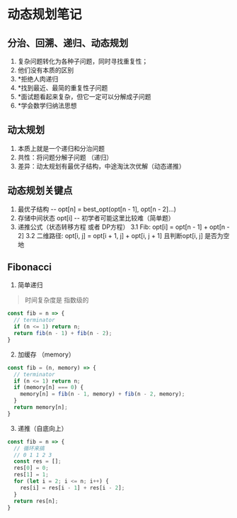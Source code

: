 # 动态规划笔记

## 分治、回溯、递归、动态规划
1. 复杂问题转化为各种子问题，同时寻找重复性；
2. 他们没有本质的区别
3. *拒绝人肉递归
4. *找到最近、最简的重复性子问题
5. *面试题看起来复杂，但它一定可以分解成子问题
5. *学会数学归纳法思想

## 动太规划
1. 本质上就是一个递归和分治问题
2. 共性：将问题分解子问题 （递归）
3. 差异：动太规划有最优子结构，中途淘汰次优解（动态递推）

## 动态规划关键点
1. 最优子结构 -- opt[n] = best_opt(opt[n - 1], opt[n - 2]...)
2. 存储中间状态 opt[i] -- 初学者可能这里比较难（简单题）
3. 递推公式（状态转移方程 或者 DP方程）
  3.1 Fib: opt[i] = opt[n - 1] + opt[n - 2]
  3.2 二维路径: opt[i, j] = opt[i + 1, j] + opt[i, j + 1] 且判断opt[i, j] 是否为空地
 
## Fibonacci
1. 简单递归
> 时间复杂度是 指数级的
``` js
const fib = n => {
  // terminator
  if (n <= 1) return n;
  return fib(n - 1) + fib(n - 2);
}
```
2. 加缓存 （memory）
```js
const fib = (n, memory) => {
  // terminator
  if (n <= 1) return n;
  if (memory[n] === 0) {
    memory[n] = fib(n - 1, memory) + fib(n - 2, memory);
  }
  return memory[n];
}
```
3. 递推（自底向上）
```js
const fib = n => {
  // 循环来搞
  // 0 1 1 2 3
  const res = [];
  res[0] = 0;
  res[1] = 1;
  for (let i = 2; i <= n; i++) {
    res[i] = res[i - 1] + res[i - 2];
  }
  return res[n];
}
```
